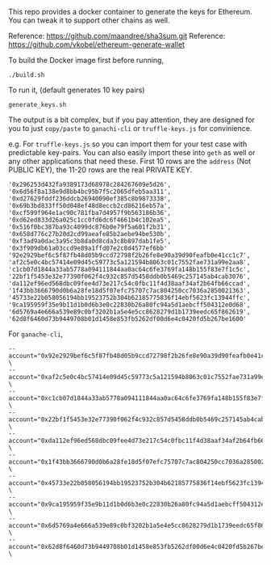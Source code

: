 This repo provides a docker container to generate the keys for Ethereum.
You can tweak it to support other chains as well.

Reference: https://github.com/maandree/sha3sum.git
Reference: https://github.com/vkobel/ethereum-generate-wallet

To build the Docker image first before running,
```
./build.sh
```

To run it, (default generates 10 key pairs)
```
generate_keys.sh
```

The output is a bit complex, but if you pay attention, they are designed for you
to just `copy/paste` to `ganachi-cli` or `truffle-keys.js` for convinience.

e.g.
For `truffle-keys.js` so you can import them for your test case with predictable key-pairs.
You can also easily import these into `geth` as well or any other applications that need these.
First 10 rows are the `address` (Not PUBLIC KEY), the 11-20 rows are the real PRIVATE KEY.
```
'0x296253d432fa9389173d68978c284267609e5d26',
'0x6d56f8a138e9d8bb4bc95b7f5c2065dfeb5aa311',
'0xd27629fddf236ddcb26940090ef385c8b9873338',
'0x69b3bd833ff50d048ef48d8eccb2cd86216eb57a',
'0xcf599f964e1ac90c781fba7d4957f9b563186b36',
'0xd62ed833d26a025c1cc0fd6dc6f4661b4c102ea5',
'0x516f0bc387ba93c4099dc876b0e79f5a601f2b31',
'0x658d776c27b20d2cd99aeafe85b2aebe94be530b',
'0xf3ad9a0dac3a95c3b8da0d8cda3c8b897dab1fe5',
'0x3f909db61a03ccd9e89a1ffd07e2c8d4577ef6bb'
'92e2929bef6c5f87fb48d05b9ccd72798f2b26fe8e90a39d90feafb0e41cc1c7',
'af2c5e0c4bc57414e09d45c59773c5a121594b8063c01c7552fae731a99e2aa8',
'c1cb07d1844a33ab5778a094111844aa0ac64c6fe3769fa148b155f83e7f1c5c',
'22bf1f5453e32e77390f062f4c932c857d5458ddb0b5469c257145ab4cab3076',
'da112ef96ed568dbc09fee4d73e217c54c0fbc11f4d38aaf34af2b64fb66ccad',
'1f43bb3666790d0b6a28fe18d5f07efc75707c7ac804250cc7036a2850021363',
'45733e22b058056194bb19523752b304b62185775836f14ebf5623fc13944ffc',
'9ca195959f35e9b11d1b0d6b3e0c22830b26a80fc94a5d1aebcff504312e0d68',
'6d5769a4e666a539e89c0bf3202b1a5e4e5cc8628279d1b1739eedc65f862619',
'62d8f6460d73b9449708b01d1458e853fb5262df00d6e4c0420fd5b267be1600'
```

For `ganache-cli`,
```
--account="0x92e2929bef6c5f87fb48d05b9ccd72798f2b26fe8e90a39d90feafb0e41cc1c7,100000000000000000000" \
--account="0xaf2c5e0c4bc57414e09d45c59773c5a121594b8063c01c7552fae731a99e2aa8,100000000000000000000" \
--account="0xc1cb07d1844a33ab5778a094111844aa0ac64c6fe3769fa148b155f83e7f1c5c,100000000000000000000" \
--account="0x22bf1f5453e32e77390f062f4c932c857d5458ddb0b5469c257145ab4cab3076,100000000000000000000" \
--account="0xda112ef96ed568dbc09fee4d73e217c54c0fbc11f4d38aaf34af2b64fb66ccad,100000000000000000000" \
--account="0x1f43bb3666790d0b6a28fe18d5f07efc75707c7ac804250cc7036a2850021363,100000000000000000000" \
--account="0x45733e22b058056194bb19523752b304b62185775836f14ebf5623fc13944ffc,100000000000000000000" \
--account="0x9ca195959f35e9b11d1b0d6b3e0c22830b26a80fc94a5d1aebcff504312e0d68,100000000000000000000" \
--account="0x6d5769a4e666a539e89c0bf3202b1a5e4e5cc8628279d1b1739eedc65f862619,100000000000000000000" \
--account="0x62d8f6460d73b9449708b01d1458e853fb5262df00d6e4c0420fd5b267be1600,100000000000000000000" \
```
